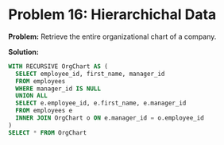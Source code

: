 # Problem 16: Hierarchichal Data

**Problem:** Retrieve the entire organizational chart of a company.

**Solution:**
```sql
WITH RECURSIVE OrgChart AS (
  SELECT employee_id, first_name, manager_id
  FROM employees
  WHERE manager_id IS NULL
  UNION ALL
  SELECT e.employee_id, e.first_name, e.manager_id
  FROM employees e
  INNER JOIN OrgChart o ON e.manager_id = o.employee_id
)
SELECT * FROM OrgChart
